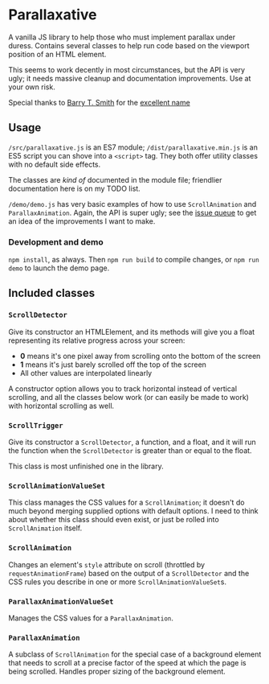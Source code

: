 # Parallaxative

A vanilla JS library to help those who must implement parallax under duress. Contains several classes to help run code based on the viewport position of an HTML element.

This seems to work decently in most circumstances, but the API is very ugly; it needs massive cleanup and documentation improvements. Use at your own risk.

Special thanks to [Barry T. Smith](https://twitter.com/thebarrytone) for the [excellent name](http://motherfuckingwebsite.com)

## Usage

`/src/parallaxative.js` is an ES7 module; `/dist/parallaxative.min.js` is an ES5 script you can shove into a `<script>` tag. They both offer utility classes with no default side effects.

The classes are *kind of* documented in the module file; friendlier documentation here is on my TODO list.

`/demo/demo.js` has very basic examples of how to use `ScrollAnimation` and `ParallaxAnimation`. Again, the API is super ugly; see the [issue queue](https://github.com/75th/parallaxative/issues) to get an idea of the improvements I want to make.

### Development and demo

`npm install`, as always. Then `npm run build` to compile changes, or `npm run demo` to launch the demo page.

## Included classes

### `ScrollDetector`

Give its constructor an HTMLElement, and its methods will give you a float representing its relative progress across your screen:

- **0** means it's one pixel away from scrolling onto the bottom of the screen
- **1** means it's just barely scrolled off the top of the screen
- All other values are interpolated linearly

A constructor option allows you to track horizontal instead of vertical scrolling, and all the classes below work (or can easily be made to work) with horizontal scrolling as well.

### `ScrollTrigger`

Give its constructor a `ScrollDetector`, a function, and a float, and it will run the function when the `ScrollDetector` is greater than or equal to the float.

This class is most unfinished one in the library.

### `ScrollAnimationValueSet`

This class manages the CSS values for a `ScrollAnimation`; it doesn't do much beyond merging supplied options with default options. I need to think about whether this class should even exist, or just be rolled into `ScrollAnimation` itself.

### `ScrollAnimation`

Changes an element's `style` attribute on scroll (throttled by `requestAnimationFrame`) based on the output of a `ScrollDetector` and the CSS rules you describe in one or more `ScrollAnimationValueSet`s.

### `ParallaxAnimationValueSet`

Manages the CSS values for a `ParallaxAnimation`.

### `ParallaxAnimation`

A subclass of `ScrollAnimation` for the special case of a background element that needs to scroll at a precise factor of the speed at which the page is being scrolled. Handles proper sizing of the background element.